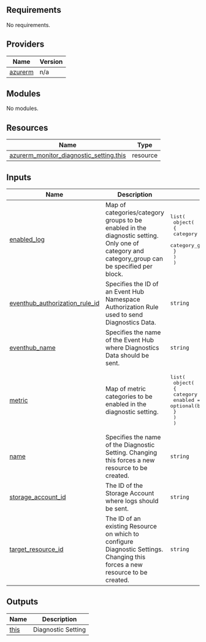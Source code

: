 <!-- BEGIN_TF_DOCS -->
## Requirements

No requirements.

## Providers

| Name | Version |
|------|---------|
| <a name="provider_azurerm"></a> [azurerm](#provider\_azurerm) | n/a |

## Modules

No modules.

## Resources

| Name | Type |
|------|------|
| [azurerm_monitor_diagnostic_setting.this](https://registry.terraform.io/providers/hashicorp/azurerm/latest/docs/resources/monitor_diagnostic_setting) | resource |

## Inputs

| Name | Description | Type | Default | Required |
|------|-------------|------|---------|:--------:|
| <a name="input_enabled_log"></a> [enabled\_log](#input\_enabled\_log) | Map of categories/category groups to be enabled in the diagnostic setting. Only one of category and category\_group can be specified per block. | <pre>list(<br>    object(<br>      {<br>        category       = optional(string)<br>        category_group = optional(string)<br>      }<br>    )<br>  )</pre> | `null` | no |
| <a name="input_eventhub_authorization_rule_id"></a> [eventhub\_authorization\_rule\_id](#input\_eventhub\_authorization\_rule\_id) | Specifies the ID of an Event Hub Namespace Authorization Rule used to send Diagnostics Data. | `string` | `null` | no |
| <a name="input_eventhub_name"></a> [eventhub\_name](#input\_eventhub\_name) | Specifies the name of the Event Hub where Diagnostics Data should be sent. | `string` | `null` | no |
| <a name="input_metric"></a> [metric](#input\_metric) | Map of metric categories to be enabled in the diagnostic setting. | <pre>list(<br>    object(<br>      {<br>        category = string<br>        enabled  = optional(bool, true)<br>      }<br>    )<br>  )</pre> | `null` | no |
| <a name="input_name"></a> [name](#input\_name) | Specifies the name of the Diagnostic Setting. Changing this forces a new resource to be created. | `string` | n/a | yes |
| <a name="input_storage_account_id"></a> [storage\_account\_id](#input\_storage\_account\_id) | The ID of the Storage Account where logs should be sent. | `string` | `null` | no |
| <a name="input_target_resource_id"></a> [target\_resource\_id](#input\_target\_resource\_id) | The ID of an existing Resource on which to configure Diagnostic Settings. Changing this forces a new resource to be created. | `string` | n/a | yes |

## Outputs

| Name | Description |
|------|-------------|
| <a name="output_this"></a> [this](#output\_this) | Diagnostic Setting |
<!-- END_TF_DOCS -->